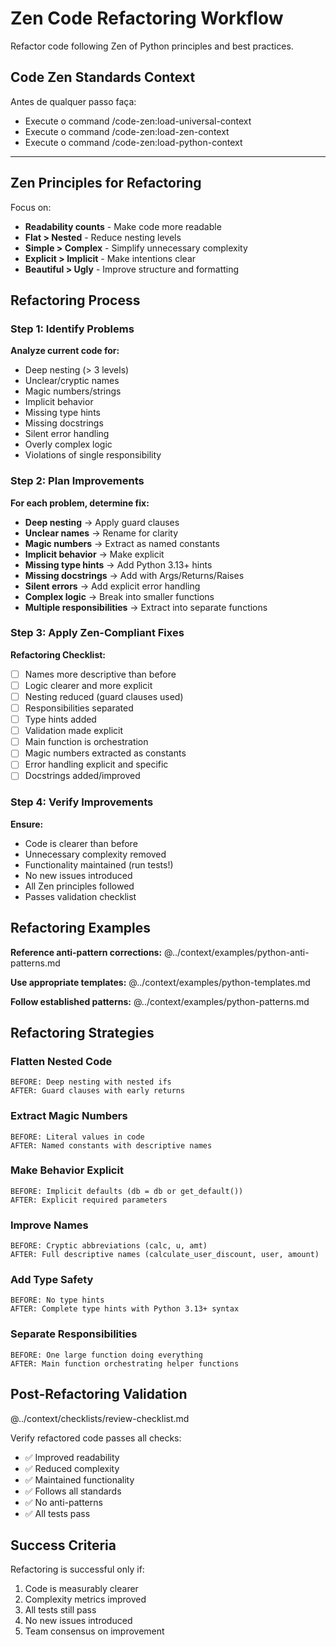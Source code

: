 # Zen Code Refactoring Workflow

Refactor code following Zen of Python principles and best practices.

## Code Zen Standards Context

Antes de qualquer passo faça:
- Execute o command /code-zen:load-universal-context
- Execute o command /code-zen:load-zen-context
- Execute o command /code-zen:load-python-context

---

## Zen Principles for Refactoring

Focus on:
- **Readability counts** - Make code more readable
- **Flat > Nested** - Reduce nesting levels
- **Simple > Complex** - Simplify unnecessary complexity
- **Explicit > Implicit** - Make intentions clear
- **Beautiful > Ugly** - Improve structure and formatting

## Refactoring Process

### Step 1: Identify Problems

**Analyze current code for:**
- Deep nesting (> 3 levels)
- Unclear/cryptic names
- Magic numbers/strings
- Implicit behavior
- Missing type hints
- Missing docstrings
- Silent error handling
- Overly complex logic
- Violations of single responsibility

### Step 2: Plan Improvements

**For each problem, determine fix:**
- **Deep nesting** → Apply guard clauses
- **Unclear names** → Rename for clarity
- **Magic numbers** → Extract as named constants
- **Implicit behavior** → Make explicit
- **Missing type hints** → Add Python 3.13+ hints
- **Missing docstrings** → Add with Args/Returns/Raises
- **Silent errors** → Add explicit error handling
- **Complex logic** → Break into smaller functions
- **Multiple responsibilities** → Extract into separate functions

### Step 3: Apply Zen-Compliant Fixes

**Refactoring Checklist:**
- [ ] Names more descriptive than before
- [ ] Logic clearer and more explicit
- [ ] Nesting reduced (guard clauses used)
- [ ] Responsibilities separated
- [ ] Type hints added
- [ ] Validation made explicit
- [ ] Main function is orchestration
- [ ] Magic numbers extracted as constants
- [ ] Error handling explicit and specific
- [ ] Docstrings added/improved

### Step 4: Verify Improvements

**Ensure:**
- Code is clearer than before
- Unnecessary complexity removed
- Functionality maintained (run tests!)
- No new issues introduced
- All Zen principles followed
- Passes validation checklist

## Refactoring Examples

**Reference anti-pattern corrections:**
@../context/examples/python-anti-patterns.md

**Use appropriate templates:**
@../context/examples/python-templates.md

**Follow established patterns:**
@../context/examples/python-patterns.md

## Refactoring Strategies

### Flatten Nested Code
```
BEFORE: Deep nesting with nested ifs
AFTER: Guard clauses with early returns
```

### Extract Magic Numbers
```
BEFORE: Literal values in code
AFTER: Named constants with descriptive names
```

### Make Behavior Explicit
```
BEFORE: Implicit defaults (db = db or get_default())
AFTER: Explicit required parameters
```

### Improve Names
```
BEFORE: Cryptic abbreviations (calc, u, amt)
AFTER: Full descriptive names (calculate_user_discount, user, amount)
```

### Add Type Safety
```
BEFORE: No type hints
AFTER: Complete type hints with Python 3.13+ syntax
```

### Separate Responsibilities
```
BEFORE: One large function doing everything
AFTER: Main function orchestrating helper functions
```

## Post-Refactoring Validation

@../context/checklists/review-checklist.md

Verify refactored code passes all checks:
- ✅ Improved readability
- ✅ Reduced complexity
- ✅ Maintained functionality
- ✅ Follows all standards
- ✅ No anti-patterns
- ✅ All tests pass

## Success Criteria

Refactoring is successful only if:
1. Code is measurably clearer
2. Complexity metrics improved
3. All tests still pass
4. No new issues introduced
5. Team consensus on improvement
